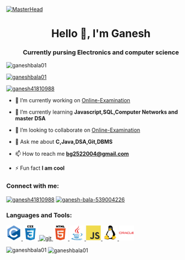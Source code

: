 [![MasterHead](https://media.licdn.com/dms/image/C5616AQHAMaQp97hbFg/profile-displaybackgroundimage-shrink_350_1400/0/1667996974908?e=1679529600&v=beta&t=KvlxiuCORGuirS9swhvvIfrXgnUpNVQorpYB3ty6XTg)](https://aashishvardhan.github.io)
<h1 align="center">Hello 👋, I'm Ganesh</h1>
<h3 align="center">Currently pursing Electronics and computer science</h3>

<p align="left"> <img src="https://komarev.com/ghpvc/?username=ganeshbala01&label=Profile%20views&color=0e75b6&style=flat" alt="ganeshbala01" /> </p>

<p align="left"> <a href="https://github.com/ryo-ma/github-profile-trophy"><img src="https://github-profile-trophy.vercel.app/?username=ganeshbala01" alt="ganeshbala01" /></a> </p>

<p align="left"> <a href="https://twitter.com/ganesh41810988" target="blank"><img src="https://img.shields.io/twitter/follow/ganesh41810988?logo=twitter&style=for-the-badge" alt="ganesh41810988" /></a> </p>

- 🔭 I’m currently working on [Online-Examination](https://github.com/ganeshbala01/Online-examination)

- 🌱 I’m currently learning **Javascript,SQL,Computer Networks and master DSA**

- 👯 I’m looking to collaborate on [Online-Examination](https://github.com/ganeshbala01/Online-examination)

- 💬 Ask me about **C,Java,DSA,Git,DBMS**

- 📫 How to reach me **bg2522004@gmail.com**

- ⚡ Fun fact **I am cool**

<h3 align="left">Connect with me:</h3>
<p align="left">
<a href="https://twitter.com/ganesh41810988" target="blank"><img align="center" src="https://raw.githubusercontent.com/rahuldkjain/github-profile-readme-generator/master/src/images/icons/Social/twitter.svg" alt="ganesh41810988" height="30" width="40" /></a>
<a href="https://linkedin.com/in/ganesh-bala-539004226" target="blank"><img align="center" src="https://raw.githubusercontent.com/rahuldkjain/github-profile-readme-generator/master/src/images/icons/Social/linked-in-alt.svg" alt="ganesh-bala-539004226" height="30" width="40" /></a>
</p>

<h3 align="left">Languages and Tools:</h3>
<p align="left"> <a href="https://www.cprogramming.com/" target="_blank" rel="noreferrer"> <img src="https://raw.githubusercontent.com/devicons/devicon/master/icons/c/c-original.svg" alt="c" width="40" height="40"/> </a> <a href="https://www.w3schools.com/css/" target="_blank" rel="noreferrer"> <img src="https://raw.githubusercontent.com/devicons/devicon/master/icons/css3/css3-original-wordmark.svg" alt="css3" width="40" height="40"/> </a> <a href="https://git-scm.com/" target="_blank" rel="noreferrer"> <img src="https://www.vectorlogo.zone/logos/git-scm/git-scm-icon.svg" alt="git" width="40" height="40"/> </a> <a href="https://www.w3.org/html/" target="_blank" rel="noreferrer"> <img src="https://raw.githubusercontent.com/devicons/devicon/master/icons/html5/html5-original-wordmark.svg" alt="html5" width="40" height="40"/> </a> <a href="https://www.java.com" target="_blank" rel="noreferrer"> <img src="https://raw.githubusercontent.com/devicons/devicon/master/icons/java/java-original.svg" alt="java" width="40" height="40"/> </a> <a href="https://developer.mozilla.org/en-US/docs/Web/JavaScript" target="_blank" rel="noreferrer"> <img src="https://raw.githubusercontent.com/devicons/devicon/master/icons/javascript/javascript-original.svg" alt="javascript" width="40" height="40"/> </a> <a href="https://www.linux.org/" target="_blank" rel="noreferrer"> <img src="https://raw.githubusercontent.com/devicons/devicon/master/icons/linux/linux-original.svg" alt="linux" width="40" height="40"/> </a> <a href="https://www.oracle.com/" target="_blank" rel="noreferrer"> <img src="https://raw.githubusercontent.com/devicons/devicon/master/icons/oracle/oracle-original.svg" alt="oracle" width="40" height="40"/> </a> </p>

<p><img align="left" src="https://github-readme-stats.vercel.app/api/top-langs?username=ganeshbala01&show_icons=true&locale=en&layout=compact" alt="ganeshbala01" /></p>

<p>&nbsp;<img align="center" src="https://github-readme-stats.vercel.app/api?username=ganeshbala01&show_icons=true&locale=en" alt="ganeshbala01" /></p>
